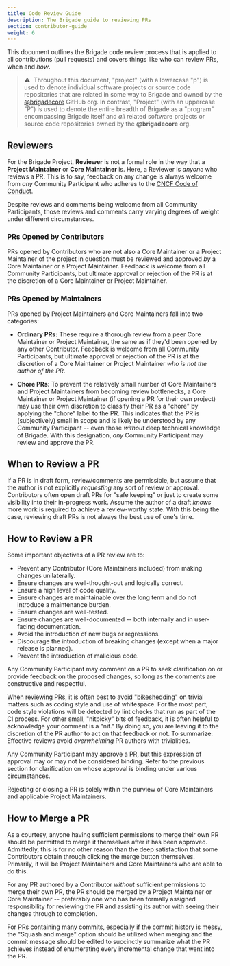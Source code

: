 ```yaml
---
title: Code Review Guide
description: The Brigade guide to reviewing PRs
section: contributor-guide
weight: 6
---
```


This document outlines the Brigade code review process that is applied to all
contributions (pull requests) and covers things like who can review PRs, when
and _how_.

> ⚠️&nbsp;&nbsp;Throughout this document, "project" (with a lowercase "p") is
> used to denote individual software projects or source code repositories that
> are related in some way to Brigade and owned by the
> [@brigadecore](https://github.com/brigadecore) GitHub org. In contrast,
> "Project" (with an uppercase "P") is used to denote the entire breadth of
> Brigade as a "program" encompassing Brigade itself and _all_ related software
> projects or source code repositories owned by the __@brigadecore__ org.

## Reviewers

For the Brigade Project, __Reviewer__ is not a formal role in the way that a
__Project Maintainer__ or __Core Maintainer__ is. Here, a Reviewer is _anyone_
who reviews a PR. This is to say, feedback on any change is always welcome from
_any_ Community Participant who adheres to the
[CNCF Code of Conduct](https://github.com/cncf/foundation/blob/master/code-of-conduct.md).

Despite reviews and comments being welcome from all Community Participants,
those reviews and comments carry varying degrees of weight under different
circumstances.

### PRs Opened by Contributors

PRs opened by Contributors who are not also a Core Maintainer or a Project
Maintainer of the project in question must be reviewed and approved _by_ a Core
Maintainer or a Project Maintainer. Feedback is welcome from all Community
Participants, but ultimate approval or rejection of the PR is at the discretion
of a Core Maintainer or Project Maintainer.

### PRs Opened by Maintainers

PRs opened by Project Maintainers and Core Maintainers fall into two categories:

* __Ordinary PRs:__ These require a thorough review from a peer Core Maintainer
  or Project Maintainer, the same as if they'd been opened by any other
  Contributor. Feedback is welcome from all Community Participants, but ultimate
  approval or rejection of the PR is at the discretion of a Core Maintainer or
  Project Maintainer _who is not the author of the PR_.

* __Chore PRs:__ To prevent the relatively small number of Core Maintainers and
  Project Maintainers from becoming review bottlenecks, a Core Maintainer or
  Project Maintainer (if opening a PR for their own project) may use their own
  discretion to classify their PR as a "chore" by applying the "chore" label to
  the PR. This indicates that the PR is (subjectively) small in scope and is
  likely be understood by any Community Participant -- even those _without_ deep
  technical knowledge of Brigade. With this designation, _any_ Community
  Participant may review and approve the PR.

## When to Review a PR

If a PR is in draft form, review/comments are permissible, but assume that the
author is not explicitly _requesting_ any sort of review or approval.
Contributors often open draft PRs for "safe keeping" or just to create some
visibility into their in-progress work. Assume the author of a draft _knows_
more work is required to achieve a review-worthy state. With this being the
case, reviewing draft PRs is not always the best use of one's time.

## How to Review a PR

Some important objectives of a PR review are to:

* Prevent any Contributor (Core Maintainers included) from making changes
  unilaterally.
* Ensure changes are well-thought-out and logically correct.
* Ensure a high level of code quality.
* Ensure changes are maintainable over the long term and do not introduce a
  maintenance burden.
* Ensure changes are well-tested.
* Ensure changes are well-documented -- both internally and in user-facing
  documentation.
* Avoid the introduction of new bugs or regressions.
* Discourage the introduction of breaking changes (except when a major release
  is planned).
* Prevent the introduction of malicious code.

Any Community Participant may comment on a PR to seek clarification on or
provide feedback on the proposed changes, so long as the comments are
constructive and respectful.

When reviewing PRs, it is often best to avoid
["bikeshedding"](https://en.wiktionary.org/wiki/bikeshedding)
on trivial matters such as coding style and use of whitespace. For the most
part, code style violations will be detected by lint checks that run as part of
the CI process. For other small, "nitpicky" bits of feedback, it is often
helpful to acknowledge your comment is a "nit." By doing so, you are leaving it
to the discretion of the PR author to act on that feedback or not. To summarize:
Effective reviews avoid _overwhelming_ PR authors with trivialities.

Any Community Participant may approve a PR, but this expression of approval may
or may not be considered binding. Refer to the previous section for
clarification on whose approval is binding under various circumstances.

Rejecting or closing a PR is solely within the purview of Core Maintainers and
applicable Project Maintainers.

## How to Merge a PR

As a courtesy, anyone having sufficient permissions to merge their own PR should
be permitted to merge it themselves after it has been approved. Admittedly, this
is for no other reason than the deep satisfaction that some Contributors obtain
through clicking the merge button themselves. Primarily, it will be Project
Maintainers and Core Maintainers who are able to do this.

For any PR authored by a Contributor _without_ sufficient permissions to merge
their own PR, the PR should be merged by a Project Maintainer or Core Maintainer
-- preferably one who has been formally assigned responsibility for reviewing
the PR and assisting its author with seeing their changes through to completion.

For PRs containing many commits, especially if the commit history is messy, the
"Squash and merge" option should be utilized when merging and the commit message
should be edited to succinctly summarize what the PR achieves instead of
enumerating every incremental change that went into the PR.

